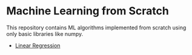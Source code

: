 # Machine Learning from Scratch

This repository contains ML algorithms implemented from scratch using only basic libraries like numpy. 

- [Linear Regression](https://github.com/the-learning-machine/ML-from-scratch/blob/master/Linear%20Regression.ipynb)

